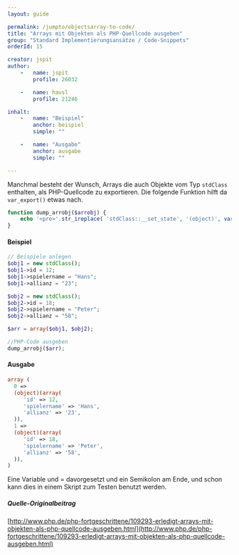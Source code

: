 ```yaml
---
layout: guide

permalink: /jumpto/objectsarray-to-code/
title: "Arrays mit Objekten als PHP-Quellcode ausgeben"
group: "Standard Implementierungsansätze / Code-Snippets"
orderId: 15

creator: jspit
author:
    -   name: jspit
        profile: 26032

    -   name: hausl
        profile: 21246

inhalt:
    -   name: "Beispiel"
        anchor: beispiel
        simple: ""

    -   name: "Ausgabe"
        anchor: ausgabe
        simple: ""

---
```


Manchmal besteht der Wunsch, Arrays die auch Objekte vom Typ `stdClass` enthalten,
als PHP-Quellcode zu exportieren. Die folgende Funktion hilft da `var_export()` etwas nach.

~~~ php
function dump_arrobj($arrobj) { 
    echo '<pre>'.str_ireplace( 'stdClass::__set_state', '(object)', var_export($arrobj,true) ).'</pre>'; 
}  
~~~

#### Beispiel

~~~ php
// Beispiele anlegen 
$obj1 = new stdClass(); 
$obj1->id = 12; 
$obj1->spielername = "Hans"; 
$obj1->allianz = "23"; 

$obj2 = new stdClass(); 
$obj2->id = 18; 
$obj2->spielername = "Peter"; 
$obj2->allianz = "58"; 

$arr = array($obj1, $obj2); 

//PHP-Code ausgeben 
dump_arrobj($arr);  
~~~

#### Ausgabe

~~~ php
array (
  0 => 
  (object)(array(
     'id' => 12,
     'spielername' => 'Hans',
     'allianz' => '23',
  )),
  1 => 
  (object)(array(
     'id' => 18,
     'spielername' => 'Peter',
     'allianz' => '58',
  )),
)
~~~

Eine Variable und = davorgesetzt und ein Semikolon am Ende, und schon kann dies in einem Skript zum Testen benutzt werden.


##### Quelle-Originalbeitrag
[http://www.php.de/php-fortgeschrittene/109293-erledigt-arrays-mit-objekten-als-php-quellcode-ausgeben.html](http://www.php.de/php-fortgeschrittene/109293-erledigt-arrays-mit-objekten-als-php-quellcode-ausgeben.html)
